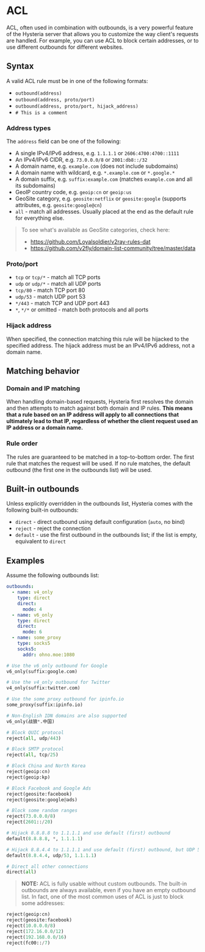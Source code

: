 # ACL

ACL, often used in combination with outbounds, is a very powerful feature of the Hysteria server that allows you to customize the way client's requests are handled. For example, you can use ACL to block certain addresses, or to use different outbounds for different websites.

## Syntax

A valid ACL rule must be in one of the following formats:

- `outbound(address)`
- `outbound(address, proto/port)`
- `outbound(address, proto/port, hijack_address)`
- `# This is a comment`

### Address types

The `address` field can be one of the following:

- A single IPv4/IPv6 address, e.g. `1.1.1.1` or `2606:4700:4700::1111`
- An IPv4/IPv6 CIDR, e.g. `73.0.0.0/8` or `2001:db8::/32`
- A domain name, e.g. `example.com` (does not include subdomains)
- A domain name with wildcard, e.g. `*.example.com` or `*.google.*`
- A domain suffix, e.g. `suffix:example.com` (matches `example.com` and all its subdomains)
- GeoIP country code, e.g. `geoip:cn` or `geoip:us`
- GeoSite category, e.g. `geosite:netflix` or `geosite:google` (supports attributes, e.g. `geosite:google@cn`)
- `all` - match all addresses. Usually placed at the end as the default rule for everything else.

> To see what's available as GeoSite categories, check here:
>
> - https://github.com/Loyalsoldier/v2ray-rules-dat
> - https://github.com/v2fly/domain-list-community/tree/master/data

### Proto/port

- `tcp` or `tcp/*` - match all TCP ports
- `udp` or `udp/*` - match all UDP ports
- `tcp/80` - match TCP port 80
- `udp/53` - match UDP port 53
- `*/443` - match TCP and UDP port 443
- `*`, `*/*` or omitted - match both protocols and all ports

### Hijack address

When specified, the connection matching this rule will be hijacked to the specified address. The hijack address must be an IPv4/IPv6 address, not a domain name.

## Matching behavior

### Domain and IP matching

When handling domain-based requests, Hysteria first resolves the domain and then attempts to match against both domain and IP rules. **This means that a rule based on an IP address will apply to all connections that ultimately lead to that IP, regardless of whether the client request used an IP address or a domain name.**

### Rule order

The rules are guaranteed to be matched in a top-to-bottom order. The first rule that matches the request will be used. If no rule matches, the default outbound (the first one in the outbounds list) will be used.

## Built-in outbounds

Unless explicitly overridden in the outbounds list, Hysteria comes with the following built-in outbounds:

- `direct` - direct outbound using default configuration (`auto`, no bind)
- `reject` - reject the connection
- `default` - use the first outbound in the outbounds list; if the list is empty, equivalent to `direct`

## Examples

Assume the following outbounds list:

```yaml
outbounds:
  - name: v4_only
    type: direct
    direct:
      mode: 4
  - name: v6_only
    type: direct
    direct:
      mode: 6
  - name: some_proxy
    type: socks5
    socks5:
      addr: ohno.moe:1080
```

```python
# Use the v6_only outbound for Google
v6_only(suffix:google.com)

# Use the v4_only outbound for Twitter
v4_only(suffix:twitter.com)

# Use the some_proxy outbound for ipinfo.io
some_proxy(suffix:ipinfo.io)

# Non-English IDN domains are also supported
v6_only(战狼*.中国)

# Block QUIC protocol
reject(all, udp/443)

# Block SMTP protocol
reject(all, tcp/25)

# Block China and North Korea
reject(geoip:cn)
reject(geoip:kp)

# Block Facebook and Google Ads
reject(geosite:facebook)
reject(geosite:google@ads)

# Block some random ranges
reject(73.0.0.0/8)
reject(2601::/20)

# Hijack 8.8.8.8 to 1.1.1.1 and use default (first) outbound
default(8.8.8.8, *, 1.1.1.1)

# Hijack 8.8.4.4 to 1.1.1.1 and use default (first) outbound, but UDP 53 only
default(8.8.4.4, udp/53, 1.1.1.1)

# Direct all other connections
direct(all)
```

> **NOTE:** ACL is fully usable without custom outbounds. The built-in outbounds are always available, even if you have an empty outbound list. In fact, one of the most common uses of ACL is just to block some addresses:

```python
reject(geoip:cn)
reject(geosite:facebook)
reject(10.0.0.0/8)
reject(172.16.0.0/12)
reject(192.168.0.0/16)
reject(fc00::/7)
```
